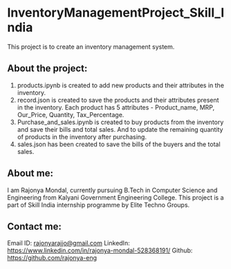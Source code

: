 # InventoryManagementProject_Skill_India
This project is to create an inventory management system.

## About the project:
1. products.ipynb is created to add new products and their attributes in the inventory.
2. record.json is created to save the products and their attributes present in the inventory. Each product has 5 attributes - Product_name, MRP, Our_Price, Quantity, Tax_Percentage.
3. Purchase_and_sales.ipynb is created to buy products from the inventory and save their bills and total sales. And to update the remaining quantity of products in the inventory after purchasing.
4. sales.json has been created to save the bills of the buyers and the total sales. 

## About me:
I am Rajonya Mondal, currently pursuing B.Tech in Computer Science and Engineering from Kalyani Government Engineering College. This project is a part of Skill India internship programme by Elite Techno Groups. 

## Contact me:
Email ID: rajonyarajjo@gmail.com
LinkedIn: https://www.linkedin.com/in/rajonya-mondal-528368191/
Github: https://github.com/rajonya-eng
